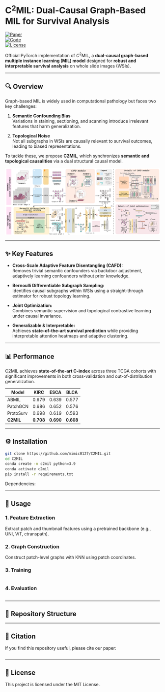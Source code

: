 
# C$^2$MIL: Dual-Causal Graph-Based MIL for Survival Analysis

[![Paper](https://img.shields.io/badge/Paper-ICCV%202025-blue)](https://arxiv.org/abs/xxx)  
[![Code](https://img.shields.io/badge/Code-GitHub-black)](https://github.com/mimic0127/C2MIL)  
[![License](https://img.shields.io/badge/License-MIT-green)](#license)

Official PyTorch implementation of $C^2$MIL, a **dual-causal graph-based multiple instance learning (MIL) model** designed for **robust and interpretable survival analysis** on whole slide images (WSIs).

---

## 🔍 Overview

Graph-based MIL is widely used in computational pathology but faces two key challenges:

1. **Semantic Confounding Bias**  
   Variations in staining, sectioning, and scanning introduce irrelevant features that harm generalization.

2. **Topological Noise**  
   Not all subgraphs in WSIs are causally relevant to survival outcomes, leading to biased representations.

To tackle these, we propose **C2MIL**, which synchronizes **semantic and topological causalities** via a dual structural causal model.

<p align="center">
  <img src="./assets/c2mil_pipeline.png" width="700">
</p>

---

## ✨ Key Features

- **Cross-Scale Adaptive Feature Disentangling (CAFD):**  
  Removes trivial semantic confounders via backdoor adjustment, adaptively learning confounders without prior knowledge.

- **Bernoulli Differentiable Subgraph Sampling:**  
  Identifies causal subgraphs within WSIs using a straight-through estimator for robust topology learning.

- **Joint Optimization:**  
  Combines semantic supervision and topological contrastive learning under causal invariance.

- **Generalizable & Interpretable:**  
  Achieves **state-of-the-art survival prediction** while providing interpretable attention heatmaps and adaptive clustering.

---

## 📊 Performance

C2MIL achieves **state-of-the-art C-index** across three TCGA cohorts with significant improvements in both cross-validation and out-of-distribution generalization.

| Model      | KIRC  | ESCA  | BLCA  |
|------------|-------|-------|-------|
| ABMIL      | 0.679 | 0.639 | 0.577 |
| PatchGCN   | 0.686 | 0.652 | 0.576 |
| ProtoSurv  | 0.698 | 0.619 | 0.593 |
| **C2MIL**  | **0.708** | **0.690** | **0.608** |

---

## ⚙️ Installation

```bash
git clone https://github.com/mimic0127/C2MIL.git
cd C2MIL
conda create -n c2mil python=3.9
conda activate c2mil
pip install -r requirements.txt
````

Dependencies:

---

## 🚀 Usage

### 1. Feature Extraction

Extract patch and thumbnail features using a pretrained backbone (e.g., UNI, ViT, ctranspath).

### 2. Graph Construction

Construct patch-level graphs with KNN using patch coordinates.

### 3. Training

```bash

```

### 4. Evaluation

```bash

```

---

## 📂 Repository Structure


---

## 📜 Citation

If you find this repository useful, please cite our paper:

```bibtex

```

---



## 📝 License

This project is licensed under the MIT License.
